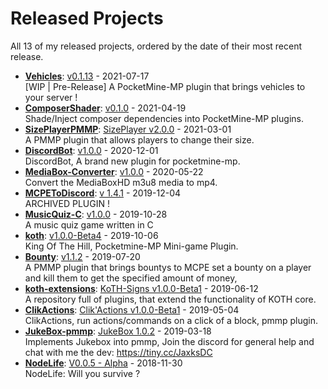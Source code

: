 # Released Projects

All <!-- release_count starts -->13<!-- release_count ends --> of my released projects, ordered by the date of their most recent release.

<!-- recent_releases starts -->
* **[Vehicles](https://github.com/JaxkDev/Vehicles)**: [v0.1.13](https://github.com/JaxkDev/Vehicles/releases/tag/0.1.13) - 2021-07-17
<br>[WIP | Pre-Release] A PocketMine-MP plugin that brings vehicles to your server !
* **[ComposerShader](https://github.com/JaxkDev/ComposerShader)**: [v0.1.0](https://github.com/JaxkDev/ComposerShader/releases/tag/0.1.0) - 2021-04-19
<br>Shade/Inject composer dependencies into PocketMine-MP plugins.
* **[SizePlayerPMMP](https://github.com/YassenTrick/SizePlayerPMMP)**: [SizePlayer v2.0.0](https://github.com/YassenTrick/SizePlayerPMMP/releases/tag/2.0.0) - 2021-03-01
<br>A PMMP plugin that allows players to change their size.
* **[DiscordBot](https://github.com/DiscordBot-PMMP/DiscordBot)**: [v1.0.0](https://github.com/DiscordBot-PMMP/DiscordBot/releases/tag/1.0.0) - 2020-12-01
<br>DiscordBot, A brand new plugin for pocketmine-mp.
* **[MediaBox-Converter](https://github.com/JaxkDev/MediaBox-Converter)**: [v1.0.0](https://github.com/JaxkDev/MediaBox-Converter/releases/tag/1.0.0) - 2020-05-22
<br>Convert the MediaBoxHD m3u8 media to mp4.
* **[MCPEToDiscord](https://github.com/JaxkDev/MCPEToDiscord)**: [v 1.4.1](https://github.com/JaxkDev/MCPEToDiscord/releases/tag/1.4.1) - 2019-12-04
<br>ARCHIVED PLUGIN !
* **[MusicQuiz-C](https://github.com/JaxkDev/MusicQuiz-C)**: [v1.0.0](https://github.com/JaxkDev/MusicQuiz-C/releases/tag/1.0.0) - 2019-10-28
<br>A music quiz game written in C
* **[koth](https://github.com/JaxkDev/koth)**: [v1.0.0-Beta4](https://github.com/JaxkDev/koth/releases/tag/1.0.0-Beta4) - 2019-10-06
<br>King Of The Hill, Pocketmine-MP Mini-game Plugin.
* **[Bounty](https://github.com/JaxkDev/Bounty)**: [v1.1.2](https://github.com/JaxkDev/Bounty/releases/tag/1.1.2) - 2019-07-20
<br>A PMMP plugin that brings bountys to MCPE set a bounty on a player and kill them to get the specified amount of money,
* **[koth-extensions](https://github.com/JaxkDev/koth-extensions)**: [KoTH-Signs v1.0.0-Beta1](https://github.com/JaxkDev/koth-extensions/releases/tag/KoTH-Signs%401.0.0-Beta1) - 2019-06-12
<br>A repository full of plugins, that extend the functionality of KOTH core.
* **[ClikActions](https://github.com/JaxkDev/ClikActions)**: [Clik'Actions v1.0.0-Beta1](https://github.com/JaxkDev/ClikActions/releases/tag/1.0.0-Beta1) - 2019-05-04
<br>ClikActions, run actions/commands on a click of a block, pmmp plugin.
* **[JukeBox-pmmp](https://github.com/JaxkDev/JukeBox-pmmp)**: [JukeBox 1.0.2](https://github.com/JaxkDev/JukeBox-pmmp/releases/tag/1.0.2) - 2019-03-18
<br>Implements Jukebox into pmmp, Join the discord for general help and chat with me the dev: https://tiny.cc/JaxksDC
* **[NodeLife](https://github.com/JaxkDev/NodeLife)**: [V0.0.5 - Alpha](https://github.com/JaxkDev/NodeLife/releases/tag/0.0.5) - 2018-11-30
<br>NodeLife: Will you survive ?
<!-- recent_releases ends -->
